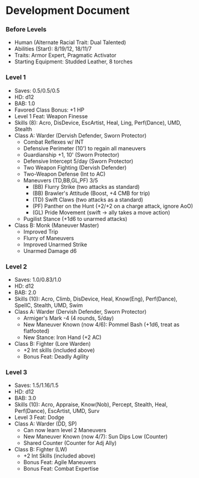 # Development Document

### Before Levels
* Human (Alternate Racial Trait: Dual Talented)
* Abilities (Start): 8/19/12, 18/11/7
* Traits: Armor Expert, Pragmatic Activator
* Starting Equipment: Studded Leather, 8 torches

### Level 1
* Saves: 0.5/0.5/0.5
* HD: d12
* BAB: 1.0
* Favored Class Bonus: +1 HP
* Level 1 Feat: Weapon Finesse
* Skills (8): Acro, DisDevice, EscArtist, Heal, Ling, Perf(Dance), UMD, Stealth
* Class A: Warder (Dervish Defender, Sworn Protector)
  - Combat Reflexes w/ INT
  - Defensive Perimeter (10') to regain all maneuvers
  - Guardianship +1, 10' (Sworn Protector)
  - Defensive Intercept 5/day (Sworn Protector)
  - Two Weapon Fighting (Dervish Defender)
  - Two-Weapon Defense (Int to AC)
  - Maneuvers (TD,BB,GL,PF) 3/5
    * (BB) Flurry Strike (two attacks as standard)
    * (BB) Brawler's Attitude (Boost, +4 CMB for trip)
    * (TD) Swift Claws (two attacks as a standard)
    * (PF) Panther on the Hunt (+2/+2 on a charge attack, ignore AoO)
    * (GL) Pride Movement (swift -> ally takes a move action)
  - Pugilist Stance (+1d6 to unarmed attacks)
* Class B: Monk (Maneuver Master)
  - Improved Trip
  - Flurry of Maneuvers
  - Improved Unarmed Strike
  - Unarmed Damage d6

### Level 2
* Saves: 1.0/0.83/1.0
* HD: d12
* BAB: 2.0
* Skills (10): Acro, Climb, DisDevice, Heal, Know(Eng), Perf(Dance), SpellC, Stealth, UMD, Swim
* Class A: Warder (Dervish Defender, Sworn Protector)
  - Armiger's Mark -4 (4 rounds, 5/day)
  - New Maneuver Known (now 4/6): Pommel Bash (+1d6, treat as flatfooted)
  - New Stance: Iron Hand (+2 AC)
* Class B: Fighter (Lore Warden)
  - +2 Int skills (included above)
  - Bonus Feat: Deadly Agility

### Level 3
* Saves: 1.5/1.16/1.5
* HD: d12
* BAB: 3.0
* Skills (10): Acro, Appraise, Know(Nob), Percept, Stealth, Heal, Perf(Dance), EscArtist, UMD, Surv
* Level 3 Feat: Dodge
* Class A: Warder (DD, SP)
  - Can now learn level 2 Maneuvers
  - New Maneuver Known (now 4/7): Sun Dips Low (Counter)
  - Shared Counter (Counter for Adj Ally)
* Class B: Fighter (LW)
  - +2 Int Skills (included above)
  - Bonus Feat: Agile Maneuvers
  - Bonus Feat: Combat Expertise

